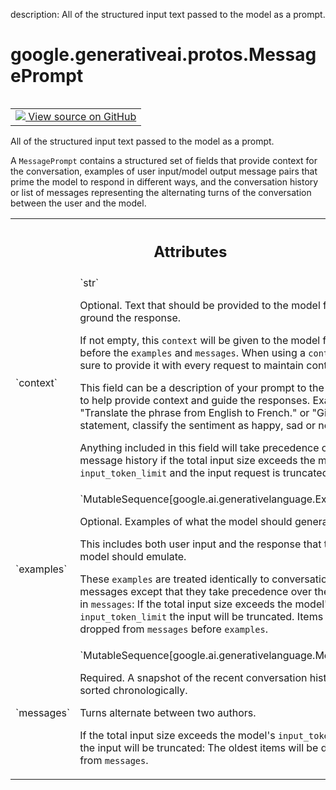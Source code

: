 description: All of the structured input text passed to the model as a prompt.

<div itemscope itemtype="http://developers.google.com/ReferenceObject">
<meta itemprop="name" content="google.generativeai.protos.MessagePrompt" />
<meta itemprop="path" content="Stable" />
</div>

# google.generativeai.protos.MessagePrompt

<!-- Insert buttons and diff -->

<table class="tfo-notebook-buttons tfo-api nocontent" align="left">
<td>
  <a target="_blank" href="https://github.com/googleapis/google-cloud-python/tree/main/packages/google-ai-generativelanguage/google/ai/generativelanguage_v1beta/types/discuss_service.py#L214-L277">
    <img src="https://www.tensorflow.org/images/GitHub-Mark-32px.png" />
    View source on GitHub
  </a>
</td>
</table>



All of the structured input text passed to the model as a prompt.

<!-- Placeholder for "Used in" -->

A ``MessagePrompt`` contains a structured set of fields that provide
context for the conversation, examples of user input/model output
message pairs that prime the model to respond in different ways, and
the conversation history or list of messages representing the
alternating turns of the conversation between the user and the
model.



<!-- Tabular view -->
 <table class="responsive fixed orange">
<colgroup><col width="214px"><col></colgroup>
<tr><th colspan="2"><h2 class="add-link">Attributes</h2></th></tr>

<tr>
<td>
`context`<a id="context"></a>
</td>
<td>
`str`

Optional. Text that should be provided to the model first to
ground the response.

If not empty, this ``context`` will be given to the model
first before the ``examples`` and ``messages``. When using a
``context`` be sure to provide it with every request to
maintain continuity.

This field can be a description of your prompt to the model
to help provide context and guide the responses. Examples:
"Translate the phrase from English to French." or "Given a
statement, classify the sentiment as happy, sad or neutral."

Anything included in this field will take precedence over
message history if the total input size exceeds the model's
``input_token_limit`` and the input request is truncated.
</td>
</tr><tr>
<td>
`examples`<a id="examples"></a>
</td>
<td>
`MutableSequence[google.ai.generativelanguage.Example]`

Optional. Examples of what the model should generate.

This includes both user input and the response that the
model should emulate.

These ``examples`` are treated identically to conversation
messages except that they take precedence over the history
in ``messages``: If the total input size exceeds the model's
``input_token_limit`` the input will be truncated. Items
will be dropped from ``messages`` before ``examples``.
</td>
</tr><tr>
<td>
`messages`<a id="messages"></a>
</td>
<td>
`MutableSequence[google.ai.generativelanguage.Message]`

Required. A snapshot of the recent conversation history
sorted chronologically.

Turns alternate between two authors.

If the total input size exceeds the model's
``input_token_limit`` the input will be truncated: The
oldest items will be dropped from ``messages``.
</td>
</tr>
</table>



